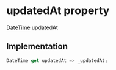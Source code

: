 


# updatedAt property








[DateTime](https://api.flutter.dev/flutter/dart-core/DateTime-class.html) updatedAt
  







## Implementation

```dart
DateTime get updatedAt => _updatedAt;
```








